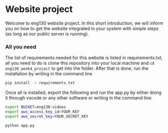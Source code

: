 # Website project

Welcome to eng130 website project. In this short introduction, we will inform you on how to get the website integrated in your system with simple steps (as long as our public server is running). <br/>
### All you need

The list of requirements needed for this website is listed in requirements.txt, all you need to do is clone this repository into your local machine and `cd eng130_week4_project` to get into the folder. After that is done, run the installation by writing in the command line

```bash
pip install -r requirements.txt
```

Once all is installed, export the following and run the app.py by either doing it through vscode or any other software or writing in the command line:

```bash
export BUCKET=eng130-videos
export aws_access_key_id=YOUR_KEY
export aws_secret_key=YOUR_SECRET_KEY

python app.py
```
